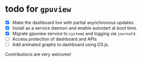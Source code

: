 # todo for `gpuview`

- [x] Make the dashboard live with partial asynchronous updates.
- [x] Install as a service daemon and enable autostart at boot time.
- [x] Migrate gpuview service to `systemd` and logging via `journald`.
- [ ] Access protection of dashboard and APIs
- [ ] Add animated graphs to dashboard using D3.js.

Contributions are very welcome!
